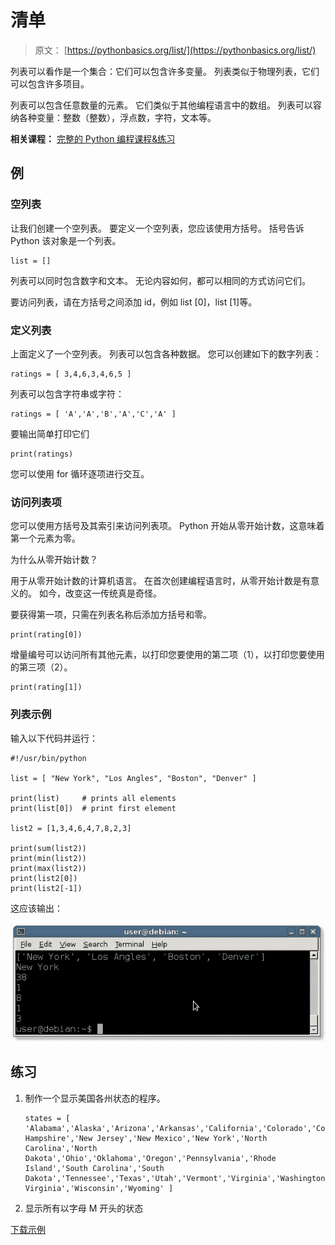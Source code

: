 # 清单

> 原文： [https://pythonbasics.org/list/](https://pythonbasics.org/list/)

列表可以看作是一个集合：它们可以包含许多变量。 列表类似于物理列表，它们可以包含许多项目。

列表可以包含任意数量的元素。 它们类似于其他编程语言中的数组。 列表可以容纳各种变量：整数（整数），浮点数，字符，文本等。

**相关课程：** [完整的 Python 编程课程&练习](https://gum.co/dcsp)

## 例

### 空列表

让我们创建一个空列表。 要定义一个空列表，您应该使用方括号。
括号告诉 Python 该对象是一个列表。

```
list = []

```

列表可以同时包含数字和文本。 无论内容如何，​​都可以相同的方式访问它们。

要访问列表，请在方括号之间添加 id，例如 list [0]，list [1]等。

### 定义列表

上面定义了一个空列表。 列表可以包含各种数据。
您可以创建如下的数字列表：

```
ratings = [ 3,4,6,3,4,6,5 ]

```

列表可以包含字符串或字符：

```
ratings = [ 'A','A','B','A','C','A' ]

```

要输出简单打印它们

```
print(ratings)

```

您可以使用 for 循环逐项进行交互。

### 访问列表项

您可以使用方括号及其索引来访问列表项。 Python 开始从零开始计数，这意味着第一个元素为零。

为什么从零开始计数？

用于从零开始计数的计算机语言。 在首次创建编程语言时，从零开始计数是有意义的。 如今，改变这一传统真是奇怪。

要获得第一项，只需在列表名称后添加方括号和零。

```
print(rating[0])

```

增量编号可以访问所有其他元素，以打印您要使用的第二项（1），以打印您要使用的第三项（2）。

```
print(rating[1])

```

### 列表示例

输入以下代码并运行：

```
#!/usr/bin/python

list = [ "New York", "Los Angles", "Boston", "Denver" ]

print(list)     # prints all elements
print(list[0])  # print first element

list2 = [1,3,4,6,4,7,8,2,3]

print(sum(list2))
print(min(list2))
print(max(list2))
print(list2[0])
print(list2[-1])

```

这应该输出：

![list](img/a6f752b0bc9c986ac77db7b6c3a6b687.jpg)

## 练习

1.  制作一个显示美国各州状态的程序。

    ```
    states = [ 'Alabama','Alaska','Arizona','Arkansas','California','Colorado','Connecticut','Delaware','Florida','Georgia','Hawaii','Idaho','Illinois','Indiana','Iowa','Kansas','Kentucky','Louisiana','Maine','Maryland','Massachusetts','Michigan','Minnesota','Mississippi','Missouri','Montana','Nebraska','Nevada','New Hampshire','New Jersey','New Mexico','New York','North Carolina','North Dakota','Ohio','Oklahoma','Oregon','Pennsylvania','Rhode Island','South Carolina','South Dakota','Tennessee','Texas','Utah','Vermont','Virginia','Washington','West Virginia','Wisconsin','Wyoming' ] 

    ```

2.  显示所有以字母 M 开头的状态

[下载示例](https://gum.co/dcsp)